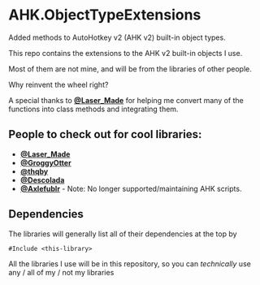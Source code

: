 # AHK.ObjectTypeExtensions
Added methods to AutoHotkey v2 (AHK v2) built-in object types.

This repo contains the extensions to the AHK v2 built-in objects I use.

Most of them are not mine, and will be from the libraries of other people.

Why reinvent the wheel right?

A special thanks to [**@Laser_Made**](https://github.com/LaserMade) for helping me
convert many of the functions into class methods and integrating them.

## People to check out for cool libraries:

* [**@Laser_Made**](https://github.com/LaserMade)
* [**@GroggyOtter**](https://github.com/GroggyOtter)
* [**@thqby**](https://github.com/thqby)
* [**@Descolada**](https://github.com/Descolada)
* [**@Axlefublr**](https://github.com/Axlefublr) - Note: No longer supported/maintaining AHK scripts.

## Dependencies

The libraries will generally list all of their dependencies at the top by

```
#Include <this-library>
```

All the libraries I use will be in this repository, so you can *technically* use any / all of my / not my libraries
